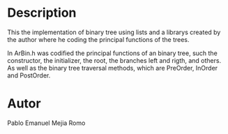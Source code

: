 # Description 
This the implementation of binary tree using lists and a librarys created by the author where he coding the principal functions of the trees.

In ArBin.h  was codified the principal functions of an binary tree, such the constructor, the initializer, the root, the branches left and rigth, and others. As well as the binary tree traversal methods, which are PreOrder, InOrder and PostOrder.  

# Autor
Pablo Emanuel Mejia Romo
